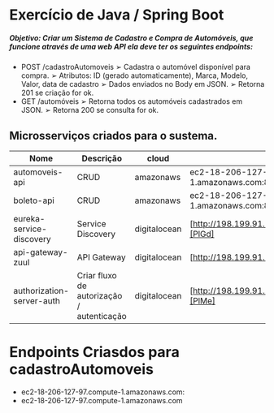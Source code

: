 # Exercício de Java / Spring Boot

##### Objetivo: Criar um Sistema de Cadastro e Compra de Automóveis, que funcione através de uma web API ela deve ter os seguintes endpoints:
  - POST /cadastroAutomoveis
    ➢ Cadastra o automóvel disponível para compra.
    ➢ Atributos: ID (gerado automaticamente), Marca, Modelo, Valor, data de cadastro
    ➢ Dados enviados no Body em JSON.
    ➢ Retorna 201 se criação for ok.
  - GET /automóveis
    ➢ Retorna todos os automóveis cadastrados em JSON.
    ➢ Retorna 200 se consulta for ok.
## Microsserviços criados para o sustema.
| Nome | Descrição | cloud | URL |
| ------ | ------ |------ |------ |  
| automoveis-api | CRUD | amazonaws | ec2-18-206-127-97.compute-1.amazonaws.com:8080/v1/automoveis |
| boleto-api | CRUD | amazonaws | ec2-18-206-127-97.compute-1.amazonaws.com:8181/v1/boletos |
| eureka-service-discovery | Service Discovery  | digitalocean | [http://198.199.91.245:8761/eureka/apps/][PlGd] |
| api-gateway-zuul | API Gateway| digitalocean | [http://198.199.91.245:5555/][PlOd] |
| authorization-server-auth | Criar fluxo de autorização / autenticação | digitalocean | [http://198.199.91.245:8088/v1/oauth/token/][PlMe] |

 
# Endpoints Criasdos para  cadastroAutomoveis
  - ec2-18-206-127-97.compute-1.amazonaws.com:
  - ec2-18-206-127-97.compute-1.amazonaws.com

